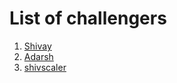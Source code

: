 # List of challengers
1. [Shivay](https://github.com/shivaylamba)
2. [Adarsh](https://github.com/geeky01adarsh)
2. [shivscaler](http://github.com/shivscaler)
